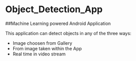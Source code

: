 # Object_Detection_App


##Machine Learning powered Android Application

This application can detect objects in any of the three ways:

* Image choosen from Gallery
* From image taken within the App
* Real time in video stream
